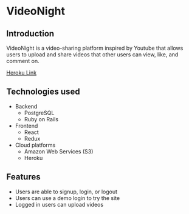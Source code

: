 # VideoNight

## Introduction

VideoNight is a video-sharing platform inspired by Youtube that allows users to upload and
share videos that other users can view, like, and comment on.

[Heroku Link](https://videonight.herokuapp.com/#/) 

## Technologies used

* Backend
  * PostgreSQL
  * Ruby on Rails
* Frontend
  * React
  * Redux
* Cloud platforms
  * Amazon Web Services (S3)
  * Heroku


## Features

* Users are able to signup, login, or logout
* Users can use a demo login to try the site
* Logged in users can upload videos 
